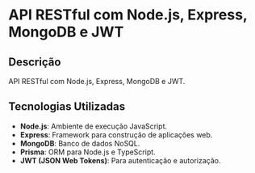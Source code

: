 # API RESTful com Node.js, Express, MongoDB e JWT

## Descrição
API RESTful com Node.js, Express, MongoDB e JWT.

## Tecnologias Utilizadas
- **Node.js**: Ambiente de execução JavaScript.
- **Express**: Framework para construção de aplicações web.
- **MongoDB**: Banco de dados NoSQL.
- **Prisma**: ORM para Node.js e TypeScript.
- **JWT (JSON Web Tokens)**: Para autenticação e autorização.


